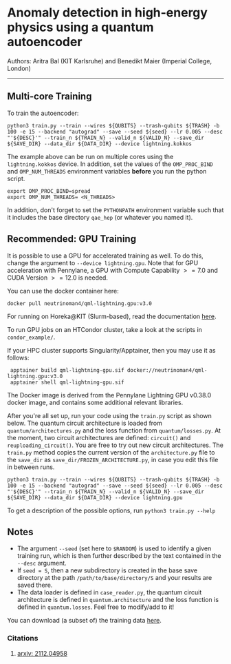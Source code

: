# Anomaly detection in high-energy physics using a quantum autoencoder

Authors: Aritra Bal (KIT Karlsruhe) and Benedikt Maier (Imperial College, London)

------

## Multi-core Training

To train the autoencoder:

    python3 train.py --train --wires ${QUBITS} --trash-qubits ${TRASH} -b 100 -e 15 --backend "autograd" --save --seed ${seed} --lr 0.005 --desc "'${DESC}'" --train_n ${TRAIN_N} --valid_n ${VALID_N} --save_dir ${SAVE_DIR} --data_dir ${DATA_DIR} --device lightning.kokkos

The example above can be run on multiple cores using the `lightning.kokkos` device. In addition, set the values of the `OMP_PROC_BIND` and `OMP_NUM_THREADS` environment variables **before** you run the python script. 

    export OMP_PROC_BIND=spread
    export OMP_NUM_THREADS= <N_THREADS>

In addition, don't forget to set the `PYTHONPATH` environment variable such that it includes the base directory `qae_hep` (or whatever you named it).

## Recommended: GPU Training

It is possible to use a GPU for accelerated training as well. To do this, change the argument to `--device lightning.gpu`. Note that for GPU acceleration with Pennylane, a GPU with Compute Capability $>=7.0$ and CUDA Version $>= 12.0$ is needed.

You can use the docker container here:

    docker pull neutrinoman4/qml-lightning.gpu:v3.0

For running on Horeka@KIT (Slurm-based), read the documentation [here](https://www.nhr.kit.edu/userdocs/ftp/containers/).

To run GPU jobs on an HTCondor cluster, take a look at the scripts in `condor_example/`.

If your HPC cluster supports Singularity/Apptainer, then you may use it as follows: 

     apptainer build qml-lightning-gpu.sif docker://neutrinoman4/qml-lightning.gpu:v3.0
     apptainer shell qml-lightning-gpu.sif

The Docker image is derived from the Pennylane Lightning GPU v0.38.0 docker image, and contains some additional relevant libraries.

After you're all set up, run your code using the `train.py` script as shown below. The quantum circuit architecture is loaded from `quantum/architectures.py` and the loss function from `quantum/losses.py`. At the moment, two circuit architectures are defined: `circuit()` and `reuploading_circuit()`. You are free to try out new circuit architectures. The `train.py` method copies the current version of the `architecture.py` file to the `save_dir` as `save_dir/FROZEN_ARCHITECTURE.py`, in case you edit this file in between runs.

    python3 train.py --train --wires ${QUBITS} --trash-qubits ${TRASH} -b 100 -e 15 --backend "autograd" --save --seed ${seed} --lr 0.005 --desc "'${DESC}'" --train_n ${TRAIN_N} --valid_n ${VALID_N} --save_dir ${SAVE_DIR} --data_dir ${DATA_DIR} --device lightning.gpu

To get a description of the possible options, run `python3 train.py --help`

## Notes

- The argument `--seed` (set here to `$RANDOM`) is used to identify a given training run, which is then further described by the text contained in the `--desc` argument.
- If `seed = S`, then a new subdirectory is created in the base save directory at the path `/path/to/base/directory/S` and your results are saved there.
- The data loader is defined in `case_reader.py`, the quantum circuit architecture is defined in `quantum.architecture` and the loss function is defined in `quantum.losses`. Feel free to modify/add to it!

You can download (a subset of) the training data [here](https://drive.google.com/drive/folders/1fGATNxxcCKPk6mZ54Ucv1mYZteOnh33-?usp=sharing).  

### Citations

1. [arxiv: 2112.04958](https://arxiv.org/abs/2112.04958)
